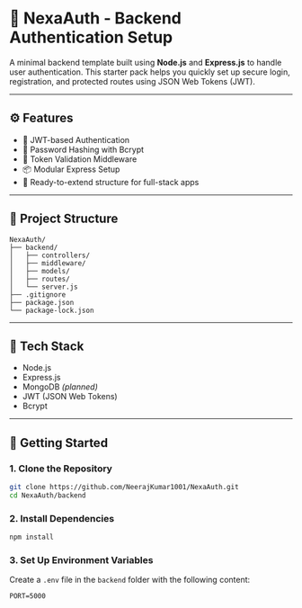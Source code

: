 # 🔐 NexaAuth - Backend Authentication Setup

A minimal backend template built using **Node.js** and **Express.js** to handle user authentication. This starter pack helps you quickly set up secure login, registration, and protected routes using JSON Web Tokens (JWT).

---

## ⚙️ Features

- 🔑 JWT-based Authentication
- 🔐 Password Hashing with Bcrypt
- 🔁 Token Validation Middleware
- 📦 Modular Express Setup
- 🌱 Ready-to-extend structure for full-stack apps

---

## 📁 Project Structure

```
NexaAuth/
├── backend/
│   ├── controllers/
│   ├── middleware/
│   ├── models/
│   ├── routes/
│   └── server.js
├── .gitignore
├── package.json
└── package-lock.json
```

---

## 🧰 Tech Stack

- Node.js
- Express.js
- MongoDB *(planned)*
- JWT (JSON Web Tokens)
- Bcrypt

---

## 🚀 Getting Started

### 1. Clone the Repository

```bash
git clone https://github.com/NeerajKumar1001/NexaAuth.git
cd NexaAuth/backend
```

### 2. Install Dependencies

```bash
npm install
```

### 3. Set Up Environment Variables

Create a `.env` file in the `backend` folder with the following content:

```env
PORT=5000
